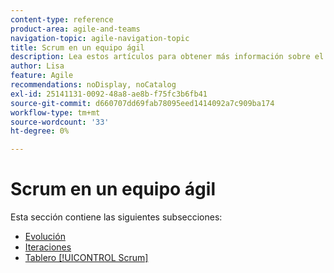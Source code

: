 ```yaml
---
content-type: reference
product-area: agile-and-teams
navigation-topic: agile-navigation-topic
title: Scrum en un equipo ágil
description: Lea estos artículos para obtener más información sobre el uso de Scrum en un equipo Agile.
author: Lisa
feature: Agile
recommendations: noDisplay, noCatalog
exl-id: 25141131-0092-48a8-ae8b-f75fc3b6fb41
source-git-commit: d660707dd69fab78095eed1414092a7c909ba174
workflow-type: tm+mt
source-wordcount: '33'
ht-degree: 0%

---
```


# Scrum en un equipo ágil

Esta sección contiene las siguientes subsecciones:

* [Evolución](../../agile/use-scrum-in-an-agile-team/burndown/burndown.md)
* [Iteraciones](../../agile/use-scrum-in-an-agile-team/iterations/iterations.md)
* [Tablero [!UICONTROL Scrum]](../../agile/use-scrum-in-an-agile-team/scrum-board/scrum-board.md)
